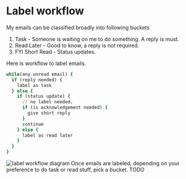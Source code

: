 # Label workflow
My emails can be classified broadly into following buckets

1. Task - Someone is waiting on me to do something. A reply is must.
2. Read Later - Good to know, a reply is not required.
3. FYI Short Read - Status updates.

Here is workflow to label emails.

```ruby
while(any unread email) {
  if (reply needed) {
    label as task
  } else {
    if (status update) {
      // no label needed.
      if (is acknowledgement needed) {
        give short reply
      }
      continue
    } else {
      label as read later
    }
  }
}
```
![label workflow diagram](http://code2flow.com/hHt92d.svg)
Once emails are labeled, depending on your preference to do task or read stuff, pick a bucket.
TODO
